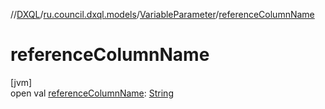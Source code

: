 //[DXQL](../../../index.md)/[ru.council.dxql.models](../index.md)/[VariableParameter](index.md)/[referenceColumnName](reference-column-name.md)

# referenceColumnName

[jvm]\
open val [referenceColumnName](reference-column-name.md): [String](https://docs.oracle.com/javase/8/docs/api/java/lang/String.html)
